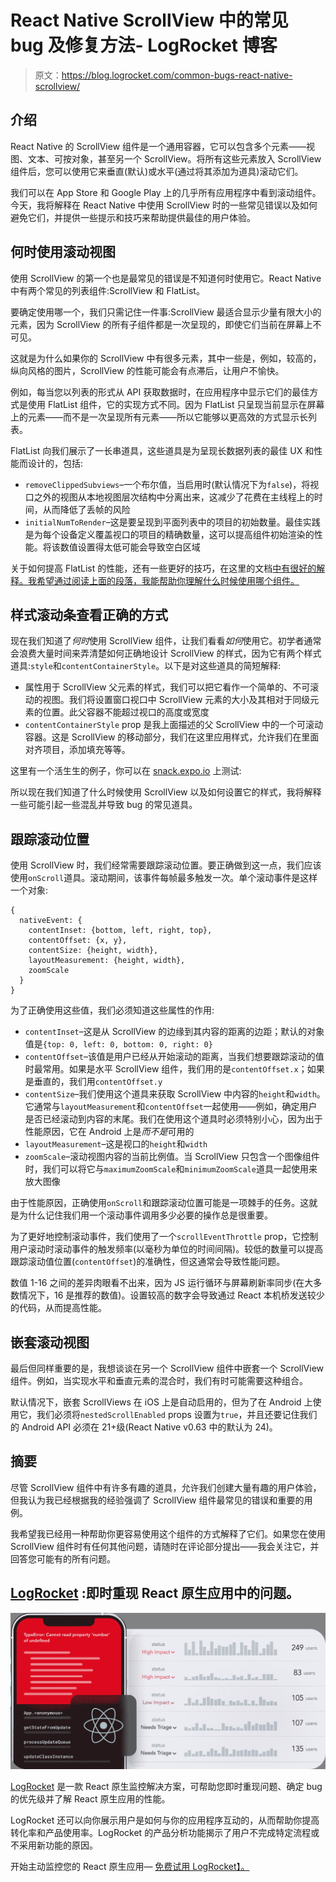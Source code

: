 # React Native ScrollView 中的常见 bug 及修复方法- LogRocket 博客

> 原文：<https://blog.logrocket.com/common-bugs-react-native-scrollview/>

## 介绍

React Native 的 ScrollView 组件是一个通用容器，它可以包含多个元素——视图、文本、可按对象，甚至另一个 ScrollView。将所有这些元素放入 ScrollView 组件后，您可以使用它来垂直(默认)或水平(通过将其添加为道具)滚动它们。

我们可以在 App Store 和 Google Play 上的几乎所有应用程序中看到滚动组件。今天，我将解释在 React Native 中使用 ScrollView 时的一些常见错误以及如何避免它们，并提供一些提示和技巧来帮助提供最佳的用户体验。

## 何时使用滚动视图

使用 ScrollView 的第一个也是最常见的错误是不知道何时使用它。React Native 中有两个常见的列表组件:ScrollView 和 FlatList。

要确定使用哪一个，我们只需记住一件事:ScrollView 最适合显示少量有限大小的元素，因为 ScrollView 的所有子组件都是一次呈现的，即使它们当前在屏幕上不可见。

这就是为什么如果你的 ScrollView 中有很多元素，其中一些是，例如，较高的，纵向风格的图片，ScrollView 的性能可能会有点滞后，让用户不愉快。

例如，每当您以列表的形式从 API 获取数据时，在应用程序中显示它们的最佳方式是使用 FlatList 组件，它的实现方式不同。因为 FlatList 只呈现当前显示在屏幕上的元素——而不是一次呈现所有元素——所以它能够以更高效的方式显示长列表。

FlatList 向我们展示了一长串道具，这些道具是为呈现长数据列表的最佳 UX 和性能而设计的，包括:

*   `removeClippedSubviews`–一个布尔值，当启用时(默认情况下为`false`)，将视口之外的视图从本地视图层次结构中分离出来，这减少了花费在主线程上的时间，从而降低了丢帧的风险
*   `initialNumToRender`–这是要呈现到平面列表中的项目的初始数量。最佳实践是为每个设备定义覆盖视口的项目的精确数量，这可以提高组件初始渲染的性能。将该数值设置得太低可能会导致空白区域

关于如何提高 FlatList 的性能，还有一些更好的技巧，在这里的文档[中有很好的解释。我希望通过阅读上面的段落，我能帮助你理解什么时候使用哪个组件。](https://reactnative.dev/docs/optimizing-flatlist-configuration#props)

## 样式滚动条查看正确的方式

现在我们知道了*何时*使用 ScrollView 组件，让我们看看*如何*使用它。初学者通常会浪费大量时间来弄清楚如何正确地设计 ScrollView 的样式，因为它有两个样式道具:`style`和`contentContainerStyle`。以下是对这些道具的简短解释:

*   属性用于 ScrollView 父元素的样式，我们可以把它看作一个简单的、不可滚动的视图。我们将设置窗口视口中 ScrollView 元素的大小及其相对于同级元素的位置。此父容器不能超过视口的高度或宽度
*   `contentContainerStyle` prop 是我上面描述的父 ScrollView 中的一个可滚动容器。这是 ScrollView 的移动部分，我们在这里应用样式，允许我们在里面对齐项目，添加填充等等。

这里有一个活生生的例子，你可以在 [snack.expo.io](https://snack.expo.io/@karniej/bd5446) 上测试:

所以现在我们知道了什么时候使用 ScrollView 以及如何设置它的样式，我将解释一些可能引起一些混乱并导致 bug 的常见道具。

## 跟踪滚动位置

使用 ScrollView 时，我们经常需要跟踪滚动位置。要正确做到这一点，我们应该使用`onScroll`道具。滚动期间，该事件每帧最多触发一次。单个滚动事件是这样一个对象:

```
{
  nativeEvent: {
    contentInset: {bottom, left, right, top},
    contentOffset: {x, y},
    contentSize: {height, width},
    layoutMeasurement: {height, width},
    zoomScale
  }
}
```

为了正确使用这些值，我们必须知道这些属性的作用:

*   `contentInset`–这是从 ScrollView 的边缘到其内容的距离的边距；默认的对象值是`{top: 0, left: 0, bottom: 0, right: 0}`
*   `contentOffset`–该值是用户已经从开始滚动的距离，当我们想要跟踪滚动的值时最常用。如果是水平 ScrollView 组件，我们用的是`contentOffset.x`；如果是垂直的，我们用`contentOffset.y`
*   `contentSize`–我们使用这个道具来获取 ScrollView 中内容的`height`和`width`。它通常与`layoutMeasurement`和`contentOffset`一起使用——例如，确定用户是否已经滚动到内容的末尾。我们在使用这个道具时必须特别小心，因为出于性能原因，它在 Android 上是*而不是*可用的
*   `layoutMeasurement`–这是视口的`height`和`width`
*   `zoomScale`–滚动视图内容的当前比例值。当 ScrollView 只包含一个图像组件时，我们可以将它与`maximumZoomScale`和`minimumZoomScale`道具一起使用来放大图像

由于性能原因，正确使用`onScroll`和跟踪滚动位置可能是一项棘手的任务。这就是为什么记住我们用一个滚动事件调用多少必要的操作总是很重要。

为了更好地控制滚动事件，我们使用了一个`scrollEventThrottle` prop，它控制用户滚动时滚动事件的触发频率(以毫秒为单位的时间间隔)。较低的数量可以提高跟踪滚动值位置(`contentOffset`)的准确性，但这通常会导致性能问题。

数值 1-16 之间的差异肉眼看不出来，因为 JS 运行循环与屏幕刷新率同步(在大多数情况下，16 是推荐的数值)。设置较高的数字会导致通过 React 本机桥发送较少的代码，从而提高性能。

## 嵌套滚动视图

最后但同样重要的是，我想谈谈在另一个 ScrollView 组件中嵌套一个 ScrollView 组件。例如，当实现水平和垂直元素的混合时，我们有时可能需要这种组合。

默认情况下，嵌套 ScrollViews 在 iOS 上是自动启用的，但为了在 Android 上使用它，我们必须将`nestedScrollEnabled` props 设置为`true`，并且还要记住我们的 Android API 必须在 21+级(React Native v0.63 中的默认为 24)。

## 摘要

尽管 ScrollView 组件中有许多有趣的道具，允许我们创建大量有趣的用户体验，但我认为我已经根据我的经验强调了 ScrollView 组件最常见的错误和重要的用例。

我希望我已经用一种帮助你更容易使用这个组件的方式解释了它们。如果您在使用 ScrollView 组件时有任何其他问题，请随时在评论部分提出——我会关注它，并回答您可能有的所有问题。

## [LogRocket](https://lp.logrocket.com/blg/react-native-signup) :即时重现 React 原生应用中的问题。

[![](img/110055665562c1e02069b3698e6cc671.png)](https://lp.logrocket.com/blg/react-native-signup)

[LogRocket](https://lp.logrocket.com/blg/react-native-signup) 是一款 React 原生监控解决方案，可帮助您即时重现问题、确定 bug 的优先级并了解 React 原生应用的性能。

LogRocket 还可以向你展示用户是如何与你的应用程序互动的，从而帮助你提高转化率和产品使用率。LogRocket 的产品分析功能揭示了用户不完成特定流程或不采用新功能的原因。

开始主动监控您的 React 原生应用— [免费试用 LogRocket】。](https://lp.logrocket.com/blg/react-native-signup)